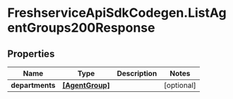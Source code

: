 # FreshserviceApiSdkCodegen.ListAgentGroups200Response

## Properties

| Name            | Type                              | Description | Notes      |
| --------------- | --------------------------------- | ----------- | ---------- |
| **departments** | [**[AgentGroup]**](AgentGroup.md) |             | [optional] |
